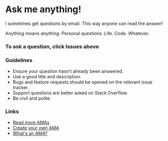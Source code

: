 # Ask me anything!


I sometimes get questions by email. This way anyone can read the answer!

Anything means *anything*. Personal questions. Life. Code. Whatever.

### To ask a question, click Issues above


### Guidelines

- Ensure your question hasn't already been answered.
- Use a good title and description.
- Bugs and feature requests should be opened on the relevant issue tracker.
- Support questions are better asked on Stack Overflow.
- Be civil and polite.

### Links

- [Read more AMAs](https://github.com/sindresorhus/amas)
- [Create your own AMA](https://github.com/sindresorhus/amas/blob/master/create-ama.md)
- [What's an AMA?](https://en.wikipedia.org/wiki//r/IAmA)
